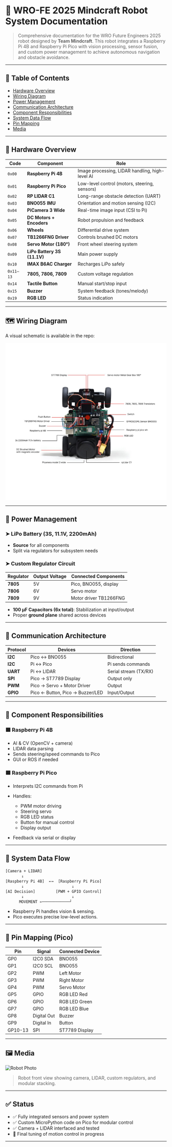 # 🤖 WRO-FE 2025 Mindcraft Robot System Documentation

> Comprehensive documentation for the WRO Future Engineers 2025 robot designed by **Team Mindcraft**. This robot integrates a Raspberry Pi 4B and Raspberry Pi Pico with vision processing, sensor fusion, and custom power management to achieve autonomous navigation and obstacle avoidance.

---

## 📌 Table of Contents

* [Hardware Overview](#hardware-overview)
* [Wiring Diagram](#wiring-diagram)
* [Power Management](#power-management)
* [Communication Architecture](#communication-architecture)
* [Component Responsibilities](#component-responsibilities)
* [System Data Flow](#system-data-flow)
* [Pin Mapping](#pin-mapping)
* [Media](#media)

---

## 🧩 Hardware Overview

| Code      | Component                   | Role                                            |
| --------- | --------------------------- | ----------------------------------------------- |
| `0x00`    | **Raspberry Pi 4B**         | Image processing, LIDAR handling, high-level AI |
| `0x01`    | **Raspberry Pi Pico**       | Low-level control (motors, steering, sensors)   |
| `0x02`    | **RP LIDAR C1**             | Long-range obstacle detection (UART)            |
| `0x03`    | **BNO055 IMU**              | Orientation and motion sensing (I2C)            |
| `0x04`    | **PiCamera 3 Wide**         | Real-time image input (CSI to Pi)               |
| `0x05`    | **DC Motors + Encoders**    | Robot propulsion and feedback                   |
| `0x06`    | **Wheels**                  | Differential drive system                       |
| `0x07`    | **TB1266FNG Driver**        | Controls brushed DC motors                      |
| `0x08`    | **Servo Motor (180°)**      | Front wheel steering system                     |
| `0x09`    | **LiPo Battery 3S (11.1V)** | Main power supply                               |
| `0x10`    | **IMAX B6AC Charger**       | Recharges LiPo safely                           |
| `0x11–13` | **7805, 7806, 7809**        | Custom voltage regulation                       |
| `0x14`    | **Tactile Button**          | Manual start/stop input                         |
| `0x15`    | **Buzzer**                  | System feedback (tones/melody)                  |
| `0x19`    | **RGB LED**                 | Status indication                               |

---

## 🗺️ Wiring Diagram

A visual schematic is available in the repo:

![Robot Circuit Diagram](https://github.com/DexterTaha/WRO-FE-2025-Mindcraft/blob/main/schemes/schemes.png)

---

## 🔋 Power Management

### ➤ LiPo Battery (3S, 11.1V, 2200mAh)

* **Source** for all components
* Split via regulators for subsystem needs

### ➤ Custom Regulator Circuit

| Regulator | Output Voltage | Connected Components   |
| --------- | -------------- | ---------------------- |
| **7805**  | 5V             | Pico, BNO055, display  |
| **7806**  | 6V             | Servo motor            |
| **7809**  | 9V             | Motor driver TB1266FNG |

* **100 µF Capacitors (6x total)**: Stabilization at input/output
* Proper **ground plane** shared across devices

---

## 📡 Communication Architecture

| Protocol | Devices                          | Direction             |
| -------- | -------------------------------- | --------------------- |
| **I2C**  | Pico ↔ BNO055                    | Bidirectional         |
| **I2C**  | Pi ↔ Pico                        | Pi sends commands     |
| **UART** | Pi ↔ LIDAR                       | Serial stream (TX/RX) |
| **SPI**  | Pico → ST7789 Display            | Output only           |
| **PWM**  | Pico → Servo + Motor Driver      | Output                |
| **GPIO** | Pico ← Button, Pico → Buzzer/LED | Input/Output          |

---

## 🧠 Component Responsibilities

### 🟪 Raspberry Pi 4B

* AI & CV (OpenCV + camera)
* LIDAR data parsing
* Sends steering/speed commands to Pico
* GUI or ROS if needed

### 🟦 Raspberry Pi Pico

* Interprets I2C commands from Pi
* Handles:

  * PWM motor driving
  * Steering servo
  * RGB LED status
  * Button for manual control
  * Display output
* Feedback via serial or display

---

## 🔁 System Data Flow

```plaintext
[Camera + LIDAR]
       ↓
[Raspberry Pi 4B]  ←→  [Raspberry Pi Pico]
       ↓                     ↓
[AI Decision]         [PWM + GPIO Control]
       ↓                     ↓
      MOVEMENT ←────────────┘
```

* Raspberry Pi handles vision & sensing.
* Pico executes precise low-level actions.

---

## 📌 Pin Mapping (Pico)

| Pin     | Signal      | Connected Device |
| ------- | ----------- | ---------------- |
| GP0     | I2C0 SDA    | BNO055           |
| GP1     | I2C0 SCL    | BNO055           |
| GP2     | PWM         | Left Motor       |
| GP3     | PWM         | Right Motor      |
| GP4     | PWM         | Servo Motor      |
| GP5     | GPIO        | RGB LED Red      |
| GP6     | GPIO        | RGB LED Green    |
| GP7     | GPIO        | RGB LED Blue     |
| GP8     | Digital Out | Buzzer           |
| GP9     | Digital In  | Button           |
| GP10-13 | SPI         | ST7789 Display   |

---

## 🖼️ Media

![Robot Photo](https://github.com/DexterTaha/WRO-FE-2025-Mindcraft/blob/870c603c6b6652d93f061301c1c845767c204ded/v-photos/real%20images/top-view.JPG)

> Robot front view showing camera, LIDAR, custom regulators, and modular stacking.

---

## ✅ Status

* ✅ Fully integrated sensors and power system
* ✅ Custom MicroPython code on Pico for modular control
* ✅ Camera + LIDAR interfaced and tested
* 🧪 Final tuning of motion control in progress

---

